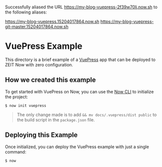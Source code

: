 Successfully aliased the URL https://my-blog-vuepress-2f39w70lj.now.sh to the following aliases:

https://my-blog-vuepress.15204017864.now.sh
https://my-blog-vuepress-git-master.15204017864.now.sh




# VuePress Example

This directory is a brief example of a [VuePress](https://vuepress.vuejs.org/) app that can be deployed to ZEIT Now with zero configuration.

## How we created this example

To get started with VuePress on Now, you can use the [Now CLI](https://zeit.co/download) to initialize the project:

```shell
$ now init vuepress
```

> The only change made is to add `&& mv docs/.vuepress/dist public` to the build script in the `package.json` file.

## Deploying this Example

Once initialized, you can deploy the VuePress example with just a single command:

```shell
$ now
```

